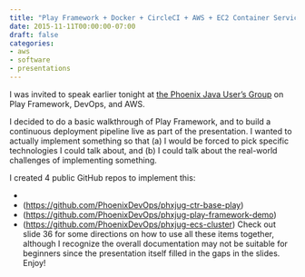 ```yaml
---
title: "Play Framework + Docker + CircleCI + AWS + EC2 Container Service"
date: 2015-11-11T00:00:00-07:00
draft: false
categories:
- aws
- software
- presentations
---
```

I was invited to speak earlier tonight at [the Phoenix Java User’s Group](http://www.phxjug.org/) on Play Framework, DevOps, and AWS.

I decided to do a basic walkthrough of Play Framework, and to build a continuous deployment pipeline live as part of the presentation. I wanted to actually implement something so that (a) I would be forced to pick specific technologies I could talk about, and (b) I could talk about the real-world challenges of implementing something.

I created 4 public GitHub repos to implement this:

* [](https://github.com/PhoenixDevOps/phxjug-ctr-base)
* (https://github.com/PhoenixDevOps/phxjug-ctr-base-play)
* (https://github.com/PhoenixDevOps/phxjug-play-framework-demo)
* (https://github.com/PhoenixDevOps/phxjug-ecs-cluster)
Check out slide 36 for some directions on how to use all these items together, although I recognize the overall documentation may not be suitable for beginners since the presentation itself filled in the gaps in the slides. Enjoy!